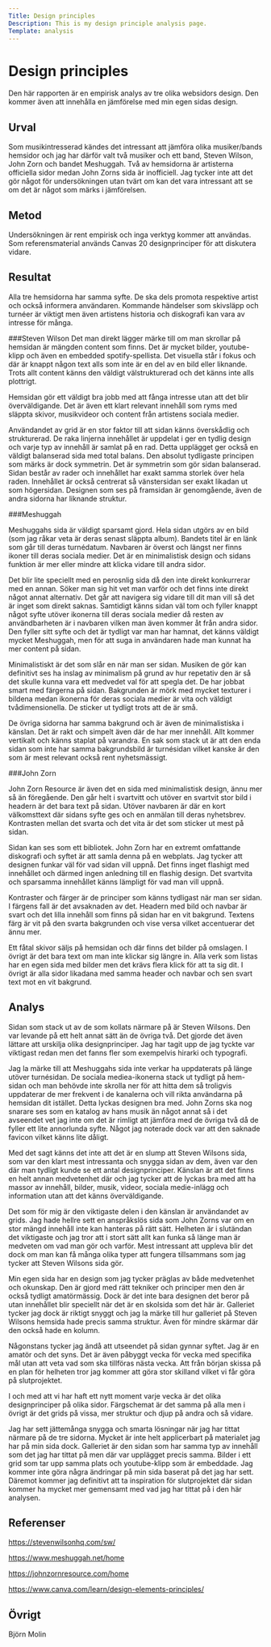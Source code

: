 ```yaml
---
Title: Design principles
Description: This is my design principle analysis page.
Template: analysis
---
```

# Design principles

Den här rapporten är en empirisk analys av tre olika websidors design. Den kommer även att innehålla en jämförelse med min egen sidas design.

Urval
-----------------------

Som musikintresserad kändes det intressant att jämföra olika musiker/bands hemsidor och jag har därför valt två musiker och ett band, Steven Wilson, John Zorn och bandet Meshuggah. Två av hemsidorna är artisterna officiella sidor medan John Zorns sida är inofficiell. Jag tycker inte att det gör något för undersökningen utan tvärt om kan det vara intressant att se om det är något som märks i jämförelsen.

Metod
-----------------------

Undersökningen är rent empirisk och inga verktyg kommer att användas. Som referensmaterial används Canvas 20 designprinciper för att diskutera vidare.

Resultat
-----------------------

Alla tre hemsidorna har samma syfte. De ska dels promota respektive artist och också informera användaren. Kommande händelser som skivsläpp och turnéer är viktigt men även artistens historia och diskografi kan vara av intresse för många.

###Steven Wilson
Det man direkt lägger märke till om man skrollar på hemsidan är mängden content som finns. Det är mycket bilder, youtube-klipp och även en embedded spotify-spellista. Det visuella står i fokus och där är knappt någon text alls som inte är en del av en bild eller liknande. Trots allt content känns den väldigt välstrukturerad och det känns inte alls plottrigt.

Hemsidan gör ett väldigt bra jobb med att fånga intresse utan att det blir överväldigande. Det är även ett klart relevant innehåll som ryms med släppta skivor, musikvideor och content från artistens sociala medier.

Användandet av grid är en stor faktor till att sidan känns överskådlig och strukturerad. De raka linjerna innehållet är uppdelat i ger en tydlig design och varje typ av innehåll är samlat på en rad. Detta upplägget ger också en väldigt balanserad sida med total balans. Den absolut tydligaste principen som märks är dock symmetrin. Det är symmetrin som gör sidan balanserad. Sidan består av rader och innehållet har exakt samma storlek över hela raden. Innehållet är också centrerat så vänstersidan ser exakt likadan ut som högersidan. Designen som ses på framsidan är genomgående, även de andra sidorna har liknande struktur.

###Meshuggah

Meshuggahs sida är väldigt sparsamt gjord. Hela sidan utgörs av en bild (som jag råkar veta är deras senast släppta album). Bandets titel är en länk som går till deras turnédatum. Navbaren är överst och längst ner finns ikoner till deras sociala medier. Det är en minimalistisk design och sidans funktion är mer eller mindre att klicka vidare till andra sidor.

Det blir lite speciellt med en perosnlig sida då den inte direkt konkurrerar med en annan. Söker man sig hit vet man varför och det finns inte direkt något annat alternativ. Det går att navigera sig vidare till dit man vill så det är inget som direkt saknas. Samtidigt känns sidan väl tom och fyller knappt något syfte utöver ikonerna till deras sociala medier då resten av användbarheten är i navbaren vilken man även kommer åt från andra sidor. Den fyller sitt syfte och det är tydligt var man har hamnat, det känns väldigt mycket Meshuggah, men för att suga in användaren hade man kunnat ha mer content på sidan.

Minimalistiskt är det som slår en när man ser sidan. Musiken de gör kan definitivt ses ha inslag av minimalism på grund av hur repetativ den är så det skulle kunna vara ett medvedet val för att spegla det. De har jobbat smart med färgerna på sidan. Bakgrunden är mörk med mycket texturer i bildena medan ikonerna för deras sociala medier är vita och väldigt tvådimensionella. De sticker ut tydligt trots att de är små.

De övriga sidorna har samma bakgrund och är även de minimalistiska i känslan. Det är rakt och simpelt även där de har mer innehåll. Allt kommer vertikalt och känns staplat på varandra. En sak som stack ut är att den enda sidan som inte har samma bakgrundsbild är turnésidan vilket kanske är den som är mest relevant också rent nyhetsmässigt.

###John Zorn

John Zorn Resource är även det en sida med minimalistisk design, ännu mer så än föregående. Den går helt i svartvitt och utöver en svartvit stor bild i headern är det bara text på sidan. Utöver navbaren är där en kort välkomsttext där sidans syfte ges och en anmälan till deras nyhetsbrev. Kontrasten mellan det svarta och det vita är det som sticker ut mest på sidan.

Sidan kan ses som ett bibliotek. John Zorn har en extremt omfattande diskografi och syftet är att samla denna på en webplats. Jag tycker att designen funkar väl för vad sidan vill uppnå. Det finns inget flashigt med innehållet och därmed ingen anledning till en flashig design. Det svartvita och sparsamma innehållet känns lämpligt för vad man vill uppnå.

Kontraster och färger är de principer som känns tydligast när man ser sidan. I färgens fall är det avsaknaden av det. Headern med bild och navbar är svart och det lilla innehåll som finns på sidan har en vit bakgrund. Textens färg är vit på den svarta bakgrunden och vise versa vilket accentuerar det ännu mer.

Ett fåtal skivor säljs på hemsidan och där finns det bilder på omslagen. I övrigt är det bara text om man inte klickar sig längre in. Alla verk som listas har en egen sida med bilder men det krävs flera klick för att ta sig dit. I övrigt är alla sidor likadana med samma header och navbar och sen svart text mot en vit bakgrund.

Analys
-----------------------

Sidan som stack ut av de som kollats närmare på är Steven Wilsons. Den var levande på ett helt annat sätt än de övriga två. Det gjorde det även lättare att urskilja olika designprinciper. Jag har tagit upp de jag tyckte var viktigast redan men det fanns fler som exempelvis hirarki och typografi.

Jag la märke till att Meshuggahs sida inte verkar ha uppdaterats på länge utöver turnésidan. De sociala mediea-ikonerna stack ut tydligt på hem-sidan och man behövde inte skrolla ner för att hitta dem så troligvis uppdaterar de mer frekvent i de kanalerna och vill rikta användarna på hemsidan dit istället. Detta lyckas designen bra med. John Zorns ska nog snarare ses som en katalog av hans musik än något annat så i det avseendet vet jag inte om det är rimligt att jämföra med de övriga två då de fyller ett lite annorlunda syfte. Något jag noterade dock var att den saknade favicon vilket känns lite dåligt.

Med det sagt känns det inte att det är en slump att Steven Wilsons sida, som var den klart mest intressanta och snygga sidan av dem, även var den där man tydligt kunde se ett antal designprinciper. Känslan är att det finns en helt annan medvetenhet där och jag tycker att de lyckas bra med att ha massor av innehåll, bilder, musik, videor, sociala medie-inlägg och information utan att det känns överväldigande.

Det som för mig är den viktigaste delen i den känslan är användandet av grids. Jag hade hellre sett en anspråkslös sida som John Zorns var om en stor mängd innehåll inte kan hanteras på rätt sätt. Helheten är i slutändan det viktigaste och jag tror att i stort sätt allt kan funka så länge man är medveten om vad man gör och varför. Mest intressant att uppleva blir det dock om man kan få många olika typer att fungera tillsammans som jag tycker att Steven Wilsons sida gör.

Min egen sida har en design som jag tycker präglas av både medvetenhet och okunskap. Den är gjord med rätt tekniker och principer men den är också tydligt amatörmässig. Dock är det inte bara designen det beror på utan innehållet blir speciellt när det är en skolsida som det här är. Galleriet tycker jag dock är riktigt snyggt och jag la märke till hur galleriet på Steven Wilsons hemsida hade precis samma struktur. Även för mindre skärmar där den också hade en kolumn.

Någonstans tycker jag ändå att utseendet på sidan gynnar syftet. Jag är en amatör och det syns. Det är även påbyggt vecka för vecka med specifika mål utan att veta vad som ska tillföras nästa vecka. Att från början skissa på en plan för helheten tror jag kommer att göra stor skilland vilket vi får göra på slutprojektet.

I och med att vi har haft ett nytt moment varje vecka är det olika designprinciper på olika sidor. Färgschemat är det samma på alla men i övrigt är det grids på vissa, mer struktur och djup på andra och så vidare.

Jag har sett jättemånga snygga och smarta lösningar när jag har tittat närmare på de tre sidorna. Mycket är inte helt applicerbart på materialet jag har på min sida dock. Galleriet är den sidan som har samma typ av innehåll som det jag har tittat på men där var upplägget precis samma. Bilder i ett grid som tar upp samma plats och youtube-klipp som är embeddade. Jag kommer inte göra några ändringar på min sida baserat på det jag har sett. Däremot kommer jag definitivt att ta inspiration för slutprojektet där sidan kommer ha mycket mer gemensamt med vad jag har tittat på i den här analysen.

Referenser
-----------------------

https://stevenwilsonhq.com/sw/

https://www.meshuggah.net/home

https://johnzornresource.com/home

https://www.canva.com/learn/design-elements-principles/

Övrigt
-----------------------

Björn Molin
